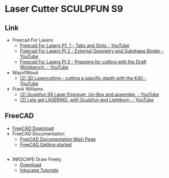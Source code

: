 # Laser Cutter SCULPFUN S9

## Link

* Freecad For Lasers
  * [Freecad For Lasers P1. 1 - Tabs and Slots - YouTube](https://www.youtube.com/watch?v=eGba5Sv3G3Q)
  * [Freecad For Lasers Pt 2 - External Geometry and Subshape Binder - YouTube](https://www.youtube.com/watch?v=AZ6bao8-nn4)
  * [Freecad For Lasers Pt.3 - Prepping for cutting with the Draft Workbench. - YouTube](https://www.youtube.com/watch?v=d8lF3m-MvKU)
* WayofWood
  * [(2) 3D Lasercutting - cutting a specific depth with the K40 - YouTube](https://www.youtube.com/watch?v=Nh6HDBgY968)
* Frank Williams
  * [(2) Sculpfun S9 Laser Engraver, Un-Box and assemble. - YouTube](https://www.youtube.com/watch?v=FoDqgaQziD4)
  * [(2) Lets get LASERING, with Sculpfun and Lightburn. - YouTube](https://www.youtube.com/watch?v=bVRrCXrXWTs)

## FreeCAD

* [FreeCAD Download](https://www.freecad.org/downloads.php)
* FreeCAD Documentation
  * [FreeCAD Documentation Main Page](https://wiki.freecad.org/Main_Page)
  * [FreeCAD Getting started](https://wiki.freecad.org/Getting_started)

 ##

* INKSCAPE Draw Freely.
  * [Download](https://inkscape.org/release/inkscape-1.3/)
  * [Inkscape Tutorials](https://inkscape.org/learn/tutorials/)
  